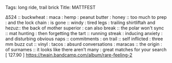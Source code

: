 Tags: long ride, trail brick
Title: MATTFEST
  
∆524 :: buckwheat : maca : hemp : peanut butter : honey :: too much to prep : and the lock chain : is gone :: windy : tired legs : trailing shirtliftah and hezuz:: the back of mother superior : can also break :: the polar won't sync :: mat hunting : then forgetting the tart :: running streak : inducing anxiety : and disturbing obvious naps :: commitments : on trail :: self inflicted : three mm buzz cut :: vinyl : tacos : absurd conversations : maracas :: the origin : of surnames :: it looks like there aren't many : great matches for your search
[ 127.90 ]
<https://twain.bandcamp.com/album/rare-feeling-2>
